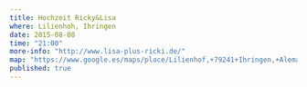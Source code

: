 ```yaml
---
title: Hochzeit Ricky&Lisa
where: Lilienhoh, Ihringen
date: 2015-08-08
time: "21:00"
more-info: "http://www.lisa-plus-ricki.de/"
map: "https://www.google.es/maps/place/Lilienhof,+79241+Ihringen,+Alemania/@48.0508418,7.6644214,12z/data=!4m2!3m1!1s0x479113e2838a4385:0x65ee30d1c4ef254f"
published: true
---
```

